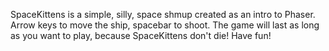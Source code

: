 SpaceKittens is a simple, silly, space shmup created as an intro to Phaser. Arrow keys to move the ship, spacebar to shoot. The game will last as long as you want to play, because SpaceKittens don't die! Have fun!